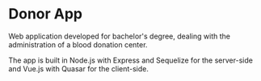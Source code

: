 # Donor App

Web application developed for bachelor's degree, dealing with the administration of a blood donation center.

The app is built in Node.js with Express and Sequelize for the server-side and Vue.js with Quasar for the client-side.
